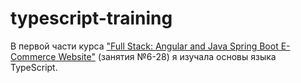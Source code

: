 # typescript-training
В первой части курса 
["Full Stack: Angular and Java Spring Boot E-Commerce Website"](https://www.udemy.com/course/full-stack-angular-spring-boot-tutorial/) (занятия №6-28) я изучала основы языка TypeScript.